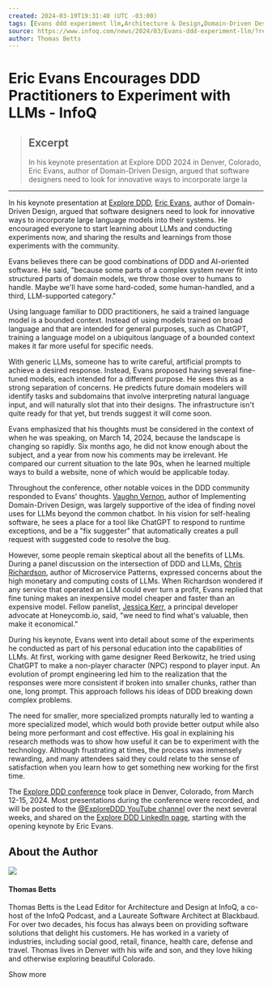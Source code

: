 ```yaml
---
created: 2024-03-19T19:31:40 (UTC -03:00)
tags: [Evans ddd experiment llm,Architecture & Design,Domain-Driven Design,Design,Large language models,Architecture,Methodologies,Artificial Intelligence,Domain Driven Design,]
source: https://www.infoq.com/news/2024/03/Evans-ddd-experiment-llm/?ref=dailydev
author: Thomas Betts
---
```


# Eric Evans Encourages DDD Practitioners to Experiment with LLMs - InfoQ

> ## Excerpt
> In his keynote presentation at Explore DDD 2024 in Denver, Colorado, Eric Evans, author of Domain-Driven Design, argued that software designers need to look for innovative ways to incorporate large la

---
In his keynote presentation at [Explore DDD](https://exploreddd.com/), [Eric Evans](https://www.infoq.com/profile/Eric-Evans/), author of Domain-Driven Design, argued that software designers need to look for innovative ways to incorporate large language models into their systems. He encouraged everyone to start learning about LLMs and conducting experiments now, and sharing the results and learnings from those experiments with the community.

Evans believes there can be good combinations of DDD and AI-oriented software. He said, "because some parts of a complex system never fit into structured parts of domain models, we throw those over to humans to handle. Maybe we'll have some hard-coded, some human-handled, and a third, LLM-supported category."

Using language familiar to DDD practitioners, he said a trained language model is a bounded context. Instead of using models trained on broad language and that are intended for general purposes, such as ChatGPT, training a language model on a ubiquitous language of a bounded context makes it far more useful for specific needs. 

With generic LLMs, someone has to write careful, artificial prompts to achieve a desired response. Instead, Evans proposed having several fine-tuned models, each intended for a different purpose. He sees this as a strong separation of concerns. He predicts future domain modelers will identify tasks and subdomains that involve interpreting natural language input, and will naturally slot that into their designs. The infrastructure isn't quite ready for that yet, but trends suggest it will come soon. 

Evans emphasized that his thoughts must be considered in the context of when he was speaking, on March 14, 2024, because the landscape is changing so rapidly. Six months ago, he did not know enough about the subject, and a year from now his comments may be irrelevant. He compared our current situation to the late 90s, when he learned multiple ways to build a website, none of which would be applicable today.

Throughout the conference, other notable voices in the DDD community responded to Evans' thoughts. [Vaughn Vernon](https://www.infoq.com/profile/Vaughn-Vernon/), author of Implementing Domain-Driven Design, was largely supportive of the idea of finding novel uses for LLMs beyond the common chatbot. In his vision for self-healing software, he sees a place for a tool like ChatGPT to respond to runtime exceptions, and be a "fix suggester" that automatically creates a pull request with suggested code to resolve the bug.

However, some people remain skeptical about all the benefits of LLMs. During a panel discussion on the intersection of DDD and LLMs, [Chris Richardson](https://www.infoq.com/profile/Chris-Richardson/), author of Microservice Patterns, expressed concerns about the high monetary and computing costs of LLMs. When Richardson wondered if any service that operated an LLM could ever turn a profit, Evans replied that fine tuning makes an inexpensive model cheaper and faster than an expensive model. Fellow panelist, [Jessica Kerr](https://www.infoq.com/profile/Jessica-Kerr/), a principal developer advocate at Honeycomb.io, said, "we need to find what's valuable, then make it economical."

During his keynote, Evans went into detail about some of the experiments he conducted as part of his personal education into the capabilities of LLMs. At first, working with game designer Reed Berkowitz, he tried using ChatGPT to make a non-player character (NPC) respond to player input. An evolution of prompt engineering led him to the realization that the responses were more consistent if broken into smaller chunks, rather than one, long prompt. This approach follows his ideas of DDD breaking down complex problems.

The need for smaller, more specialized prompts naturally led to wanting a more specialized model, which would both provide better output while also being more performant and cost effective. His goal in explaining his research methods was to show how useful it can be to experiment with the technology. Although frustrating at times, the process was immensely rewarding, and many attendees said they could relate to the sense of satisfaction when you learn how to get something new working for the first time.

The [Explore DDD conference](https://exploreddd.com/) took place in Denver, Colorado, from March 12-15, 2024. Most presentations during the conference were recorded, and will be posted to the [@ExploreDDD YouTube channel](https://www.youtube.com/@ExploreDDD) over the next several weeks, and shared on the [Explore DDD LinkedIn page](https://www.linkedin.com/company/exploreddd/), starting with the opening keynote by Eric Evans.

## About the Author

[![](https://cdn.infoq.com/statics_s2_20240319075238/images/profiles/pSqI6HrU3k9rmmVjwS34OHG0bOMYiE6a.jpg)](https://www.infoq.com/profile/Thomas-Betts/)

#### **Thomas Betts**

Thomas Betts is the Lead Editor for Architecture and Design at InfoQ, a co-host of the InfoQ Podcast, and a Laureate Software Architect at Blackbaud. For over two decades, his focus has always been on providing software solutions that delight his customers. He has worked in a variety of industries, including social good, retail, finance, health care, defense and travel. Thomas lives in Denver with his wife and son, and they love hiking and otherwise exploring beautiful Colorado.

Show more
